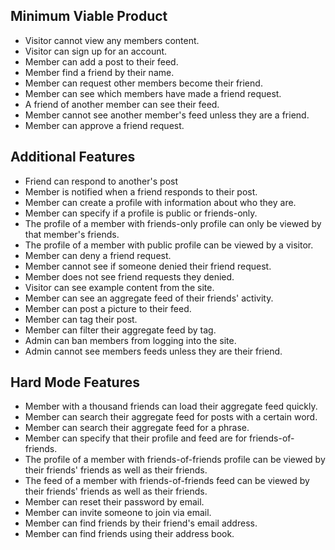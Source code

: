 ## Minimum Viable Product ##

* Visitor cannot view any members content.
* Visitor can sign up for an account.
* Member can add a post to their feed.
* Member find a friend by their name.
* Member can request other members become their friend.
* Member can see which members have made a friend request.
* A friend of another member can see their feed.
* Member cannot see another member's feed unless they are a friend.
* Member can approve a friend request.

## Additional Features ##

* Friend can respond to another's post
* Member is notified when a friend responds to their post.
* Member can create a profile with information about who they are.
* Member can specify if a profile is public or friends-only.
* The profile of a member with friends-only profile can only be viewed by that member's friends.
* The profile of a member with public profile can be viewed by a visitor.
* Member can deny a friend request.
* Member cannot see if someone denied their friend request.
* Member does not see friend requests they denied.
* Visitor can see example content from the site.
* Member can see an aggregate feed of their friends' activity.
* Member can post a picture to their feed.
* Member can tag their post.
* Member can filter their aggregate feed by tag.
* Admin can ban members from logging into the site.
* Admin cannot see members feeds unless they are their friend.

## Hard Mode Features ##

* Member with a thousand friends can load their aggregate feed quickly.
* Member can search their aggregate feed for posts with a certain word.
* Member can search their aggregate feed for a phrase.
* Member can specify that their profile and feed are for friends-of-friends.
* The profile of a member with friends-of-friends profile can be viewed by their friends' friends as well as their friends.
* The feed of a member with friends-of-friends feed can be viewed by their friends' friends as well as their friends.
* Member can reset their password by email.
* Member can invite someone to join via email.
* Member can find friends by their friend's email address.
* Member can find friends using their address book.